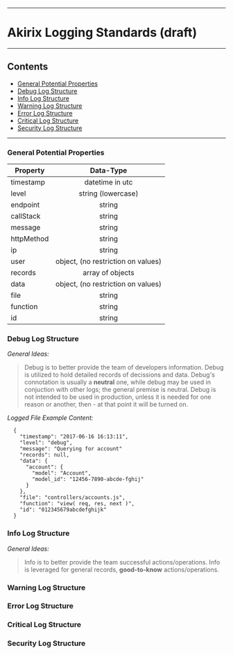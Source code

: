 -----------------------------------------------------------------
# Akirix Logging Standards (draft)
-----------------------------------------------------------------
## Contents
  - [General Potential Properties](#general-potential-properties)
  - [Debug Log Structure](#debug-log-structure)
  - [Info Log Structure](#info-log-structure)
  - [Warning Log Structure](#warning-log-structure)
  - [Error Log Structure](#error-log-structure)
  - [Critical Log Structure](#critical-log-structure)
  - [Security Log Structure](#security-log-structure)
-----------------------------------------------------------------


### General Potential Properties
| Property      | Data-Type     |
| ------------- |:-------------:|
| timestamp   | datetime in utc |
| level       | string (lowercase)          |
| endpoint    | string          |
| callStack    | string          |
| message    | string          |
| httpMethod    | string          |
| ip    | string          |
| user    | object, (no restriction on values)          |
| records    | array of objects          |
| data    | object, (no restriction on values)        |
| file    | string          |
| function    | string          |
| id    | string          |
  

### Debug Log Structure
  _General Ideas:_ 
> Debug is to better provide the team of developers information.
> Debug is utilized to hold detailed records of decissions and data.
> Debug's connotation is usually a **neutral** one, while debug may be used in conjuction with other logs; the general premise is neutral.
> Debug is not intended to be used in production, unless it is needed for one reason or another, then - at that point it will be turned on.

  _Logged File Example Content:_
  
```
  {
    "timestamp": "2017-06-16 16:13:11",
    "level": "debug",
    "message": "Querying for account"
    "records": null,
    "data": {
      "account": {
        "model": "Account",
        "model_id": "12456-7890-abcde-fghij"
      }
    },
    "file": "controllers/accounts.js",
    "function": "view( req, res, next )",
    "id": "012345679abcdefghijk"
  }
```
  
### Info Log Structure 
  _General Ideas:_ 
> Info is to better provide the team successful actions/operations.
> Info is leveraged for general records, **good-to-know** actions/operations.


### Warning Log Structure 



### Error Log Structure 




### Critical Log Structure 



### Security Log Structure 
